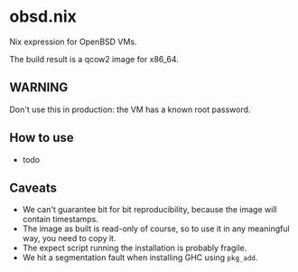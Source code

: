 # obsd.nix
Nix expression for OpenBSD VMs.

The build result is a qcow2 image for x86_64.

## WARNING
Don't use this in production: the VM has a known root password.

## How to use
- todo

## Caveats
- We can't guarantee bit for bit reproducibility, because the image
  will contain timestamps. 
- The image as built is read-only of course, so to use it in any
  meaningful way, you need to copy it.
- The expect script running the installation is probably fragile. 
- We hit a segmentation fault when installing GHC using `pkg_add`.
